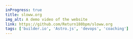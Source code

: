 ```yaml
---
inProgress: true
title: sloww.org
img_alt: A demo video of the website
link: https://github.com/Return180bpm/sloww.org
tags: ['builder.io', 'Astro.js', 'devops', 'coaching']
---
```

